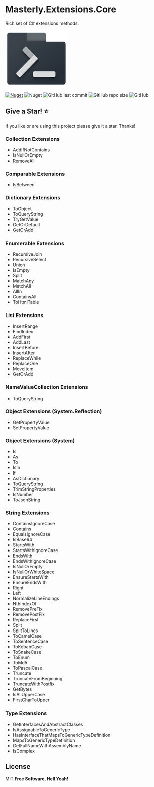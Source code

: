 # Masterly.Extensions.Core
Rich set of C# extensions methods.

<img src="https://raw.githubusercontent.com/a7mdfre7at/Masterly.Extensions.Core/master/repo_image.png" width="200" height="180">

[![Nuget](https://img.shields.io/nuget/v/Masterly.Extensions.Core?style=flat-square)](https://www.nuget.org/packages/Masterly.Extensions.Core) ![Nuget](https://img.shields.io/nuget/dt/Masterly.Extensions.Core?label=nuget%20downloads&style=flat-square) ![GitHub last commit](https://img.shields.io/github/last-commit/a7mdfre7at/Masterly.Extensions.Core?style=flat-square) ![GitHub repo size](https://img.shields.io/github/repo-size/a7mdfre7at/Masterly.Extensions.Core?style=flat-square) ![GitHub](https://img.shields.io/github/license/a7mdfre7at/Masterly.Extensions.Core?style=flat-square)

## Give a Star! :star:

If you like or are using this project please give it a star. Thanks!

### Collection Extensions
- AddIfNotContains
- IsNullOrEmpty
- RemoveAll

### Comparable Extensions
- IsBetween

### Dictionary Extensions
- ToObject
- ToQueryString
- TryGetValue
- GetOrDefault
- GetOrAdd

### Enumerable Extensions
- RecursiveJoin
- RecursiveSelect
- Union
- IsEmpty
- Split
- MatchAny
- MatchAll
- AllIn
- ContainsAll
- ToHtmlTable

### List Extensions
- InsertRange
- FindIndex
- AddFirst
- AddLast
- InsertBefore
- InsertAfter
- ReplaceWhile
- ReplaceOne
- MoveItem
- GetOrAdd

### NameValueCollection Extensions
- ToQueryString

### Object Extensions (System.Reflection)
- GetPropertyValue
- SetPropertyValue

### Object Extensions (System)
- Is
- As
- To
- IsIn
- If
- AsDictionary
- ToQueryString
- TrimStringProperties
- IsNumber
- ToJsonString

### String Extensions
- ContainsIgnoreCase
- Contains
- EqualsIgnoreCase
- IsBase64
- StartsWith
- StartsWithIgnoreCase
- EndsWith
- EndsWithIgnoreCase
- IsNullOrEmpty
- IsNullOrWhiteSpace
- EnsureStartsWith
- EnsureEndsWith
- Right
- Left
- NormalizeLineEndings
- NthIndexOf
- RemovePreFix
- RemovePostFix
- ReplaceFirst
- Split
- SplitToLines
- ToCamelCase
- ToSentenceCase
- ToKebabCase
- ToSnakeCase
- ToEnum
- ToMd5
- ToPascalCase
- Truncate
- TruncateFromBeginning
- TruncateWithPostfix
- GetBytes
- IsAllUpperCase
- FirstCharToUpper

### Type Extensions
- GetInterfacesAndAbstractClasses
- IsAssignableToGenericType
- HasInterfaceThatMapsToGenericTypeDefinition
- MapsToGenericTypeDefinition
- GetFullNameWithAssemblyName
- IsComplex

## License

MIT
**Free Software, Hell Yeah!**